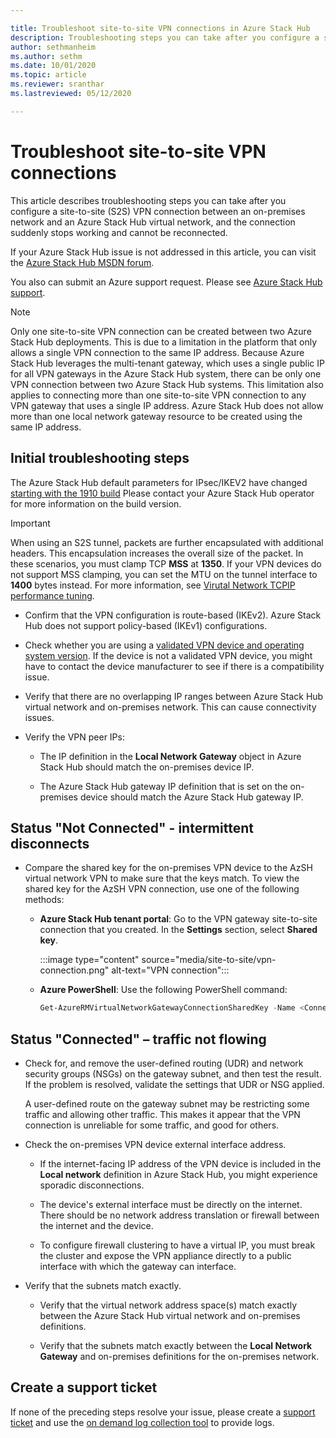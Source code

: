 ```yaml
---

title: Troubleshoot site-to-site VPN connections in Azure Stack Hub
description: Troubleshooting steps you can take after you configure a site-to-site VPN connection between an on-premises network and an Azure Stack Hub virtual network.
author: sethmanheim
ms.author: sethm
ms.date: 10/01/2020
ms.topic: article
ms.reviewer: sranthar
ms.lastreviewed: 05/12/2020

---
```


# Troubleshoot site-to-site VPN connections

This article describes troubleshooting steps you can take after you configure a site-to-site (S2S) VPN connection between an on-premises network and an Azure Stack Hub virtual network, and the connection suddenly stops working and cannot be reconnected.

If your Azure Stack Hub issue is not addressed in this article, you can visit the [Azure Stack Hub MSDN forum](https://social.msdn.microsoft.com/Forums/azure/home?forum=azurestack).

You also can submit an Azure support request. Please see [Azure Stack Hub support](../operator/azure-stack-manage-basics.md#where-to-get-support).

> [!NOTE]
> Only one site-to-site VPN connection can be created between two Azure Stack Hub deployments. This is due to a limitation in the platform that only allows a single VPN connection to the same IP address. Because Azure Stack Hub leverages the multi-tenant gateway, which uses a single public IP for all VPN gateways in the Azure Stack Hub system, there can be only one VPN connection between two Azure Stack Hub systems. This limitation also applies to connecting more than one site-to-site VPN connection to any VPN gateway that uses a single IP address. Azure Stack Hub does not allow more than one local network gateway resource to be created using the same IP address.

## Initial troubleshooting steps

The Azure Stack Hub default parameters for IPsec/IKEV2 have changed [starting with the 1910 build](../user/azure-stack-vpn-gateway-settings.md#ike-phase-1-main-mode-parameters) Please contact your Azure Stack Hub operator for more information on the build version.

> [!IMPORTANT]
> When using an S2S tunnel, packets are further encapsulated with additional headers. This encapsulation increases the overall size of the packet. In these scenarios, you must clamp TCP **MSS** at **1350**. If your VPN devices do not support MSS clamping, you can set the MTU on the tunnel interface to **1400** bytes instead. For more information, see [Virutal Network TCPIP performance tuning](/azure/virtual-network/virtual-network-tcpip-performance-tuning).

- Confirm that the VPN configuration is route-based (IKEv2). Azure Stack Hub does not support policy-based (IKEv1) configurations.

- Check whether you are using a [validated VPN device and operating system version](/azure/vpn-gateway/vpn-gateway-about-vpn-devices#devicetable). If the device is not a validated VPN device, you might have to contact the device manufacturer to see if there is a compatibility issue.

- Verify that there are no overlapping IP ranges between Azure Stack Hub virtual network and on-premises network. This can cause connectivity issues. 

- Verify the VPN peer IPs:

  - The IP definition in the **Local Network Gateway** object in Azure Stack Hub should match the on-premises device IP.

  - The Azure Stack Hub gateway IP definition that is set on the on-premises device should match the Azure Stack Hub gateway IP.

## Status "Not Connected" - intermittent disconnects

- Compare the shared key for the on-premises VPN device to the AzSH virtual network VPN to make sure that the keys match. To view the shared key for the AzSH VPN connection, use one of the following methods:

  - **Azure Stack Hub tenant portal**: Go to the VPN gateway site-to-site connection that you created. In the **Settings** section, select **Shared key**.

      :::image type="content" source="media/site-to-site/vpn-connection.png" alt-text="VPN connection":::

  - **Azure PowerShell**: Use the following PowerShell command:

      ```powershell
      Get-AzureRMVirtualNetworkGatewayConnectionSharedKey -Name <Connection name> -ResourceGroupName <Resource group>
      ```

## Status "Connected" – traffic not flowing

- Check for, and remove the user-defined routing (UDR) and network security groups (NSGs) on the gateway subnet, and then test the result. If the problem is resolved, validate the settings that UDR or NSG applied.

   A user-defined route on the gateway subnet may be restricting some traffic and allowing other traffic. This makes it appear that the VPN connection is unreliable for some traffic, and good for others.

- Check the on-premises VPN device external interface address. 

  - If the internet-facing IP address of the VPN device is included in the **Local network** definition in Azure Stack Hub, you might experience sporadic disconnections.

  - The device's external interface must be directly on the internet. There should be no network address translation or firewall between the internet and the device.

  - To configure firewall clustering to have a virtual IP, you must break the cluster and expose the VPN appliance directly to a public interface with which the gateway can interface.

- Verify that the subnets match exactly.

  - Verify that the virtual network address space(s) match exactly between the Azure Stack Hub virtual network and on-premises definitions.

  - Verify that the subnets match exactly between the **Local Network Gateway** and on-premises definitions for the on-premises network.

## Create a support ticket

If none of the preceding steps resolve your issue, please create a [support ticket](../operator/azure-stack-manage-basics.md#where-to-get-support) and use the [on demand log collection tool](../operator/azure-stack-diagnostic-log-collection-overview.md) to provide logs.
